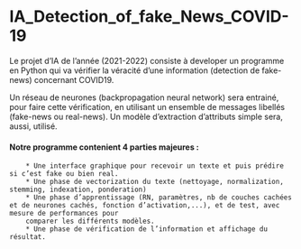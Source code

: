 # IA_Detection_of_fake_News_COVID-19


Le projet d’IA de l’année (2021-2022) consiste à developer un programme en Python qui va vérifier la véracité d’une information (detection de fake-news) concernant
COVID19.

Un réseau de neurones (backpropagation neural network) sera entrainé, pour faire cette vérification, en utilisant un ensemble de messages libellés (fake-news ou real-news). Un
modèle d’extraction d’attributs simple sera, aussi, utilisé.

#### Notre programme contenient 4 parties majeures : 
        * Une interface graphique pour recevoir un texte et puis prédire si c’est fake ou bien real.  
        * Une phase de vectorization du texte (nettoyage, normalization, stemming, indexation, ponderation)   
        * Une phase d’apprentissage (RN, paramètres, nb de couches cachées et de neurones cachés, fonction d’activation,...), et de test, avec mesure de performances pour       
        comparer les différents modèles.  
        * Une phase de vérification de l’information et affichage du résultat. 
